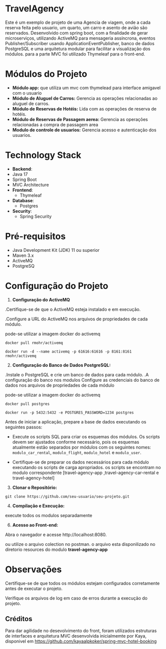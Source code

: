 # TravelAgency
Este é um exemplo de projeto de uma Agencia de viagem, onde a cada reserva feita pelo usuario, um quarto, um carro e asento de avião são reservados.
Desenvolvido com spring boot, com a finalidade de gerar microserviços, utilizando ActiveMQ para mensageria assíncrona, eventos Publisher/Subscriber usando ApplicationEventPublisher, banco de dados PostgreSQL e uma arquitetura modular para facilitar a visualização dos módulos. para a parte MVC foi utilizado Thymeleaf para o front-end.

# Módulos do Projeto
- **Módulo app:** que utiliza um mvc com thymelead para interface amigavel com o usuario
- **Módulo de Aluguel de Carros:** Gerencia as operações relacionadas ao aluguel de carros.
- **Módulo de Reservas de Hotéis:** Lida com as operações de reserva de hotéis.
- **Módulo de Reservas de Passagem aerea:**  Gerencia as operações relacionadas a compra de passagem area
- **Modulo de controle de usuarios:**  Gerencia acesso e autenticação dos usuarios.

# Technology Stack
  - **Backend**:
  - Java 17
  - Spring Boot
  - MVC Architecture
- **Frontend**:
  - Thymeleaf
- **Database**:
  - Postgres
- **Security**:
  - Spring Security

# Pré-requisitos
- Java Development Kit (JDK) 11 ou superior
- Maven 3.x
- ActiveMQ
- PostgreSQ

# Configuração do Projeto

1. **Configuração do ActiveMQ**
   
.Certifique-se de que o ActiveMQ esteja instalado e em execução.

.Configure a URL do ActiveMQ nos arquivos de propriedades de cada módulo.

pode-se utilizar a imagem docker do activemq


`docker pull rmohr/activemq`

`docker run -d --name activemq -p 61616:61616 -p 8161:8161 rmohr/activemq`


2. **Configuração do Banco de Dados PostgreSQL:**

.Instale o PostgreSQL e crie um banco de dados para cada módulo.
.A configuração do banco nos modulos Configure as credenciais do banco de dados nos arquivos de propriedades de cada módulo

pode-se utilizar a imagem docker do activemq

`docker pull postgres`

`docker run -p 5432:5432 -e POSTGRES_PASSWORD=1234 postgres`

 Antes de iniciar a aplicação, prepare a base de dados executando os seguintes passos:
    
- Execute os scripts SQL para criar os esquemas dos módulos. Os scripts devem ser ajustados conforme necessário, pois os esquemas atualmente estão separados por módulos com os seguintes nomes: `modulo_car_rental`, `modulo_flight`, `modulo_hotel` e `modulo_user`.
    
- Certifique-se de preparar os dados necessários para cada módulo executando os scripts de carga apropriados.
  os scripts se encontram no modulo correspondente [travel-agency-app ,travel-agency-car-rental e travel-agency-hotel]

3. **Clonar o Repositório:**
   
`git clone https://github.com/seu-usuario/seu-projeto.git`

4. **Compilação e Execução:**

  execute todos os modulos separadamente

6. **Acesso ao Front-end:**

Abra o navegador e acesse http://localhost:8080.

ou utilize o arquivo colection no postman. o arquivo esta disponilizado no diretorio resources do modulo **travel-agency-app**

# Observações
Certifique-se de que todos os módulos estejam configurados corretamente antes de executar o projeto.

Verifique os arquivos de log em caso de erros durante a execução do projeto.

## Créditos

Para dar agilidade no desevolvimento do front, foram utilizados estruturas de interfaces e arquitetura MVC desenvolvida inicialmemte por Kaya, disponivel em https://github.com/kayaalpkoker/spring-mvc-hotel-booking


